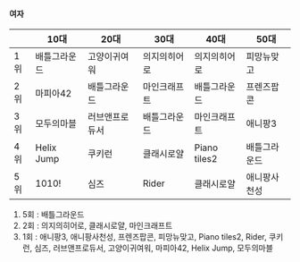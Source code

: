 #### 여자

||10대|20대|30대|40대|50대|
|-|-|-|-|-|-|
|1위|배틀그라운드|고양이귀여워|의지의히어로|의지의히어로|피망뉴맞고|
|2위|마피아42|배틀그라운드|마인크래프트|배틀그라운드|프렌즈팝콘|
|3위|모두의마블|러브앤프로듀서|배틀그라운드|마인크래프트|애니팡3|
|4위|Helix Jump|쿠키런|클래시로얄|Piano tiles2|배틀그라운드|
|5위|1010!|심즈|Rider|클래시로얄|애니팡사천성|
1. 5회 : 배틀그라운드
2. 2회 : 의지의히어로, 클래시로얄, 마인크래프트
3. 1회 : 애니팡3, 애니팡사천성, 프렌즈팝콘, 피망뉴맞고, Piano tiles2, Rider, 쿠키런, 심즈, 러브앤프로듀서, 고양이귀여워, 마피아42, Helix Jump, 모두의마블
